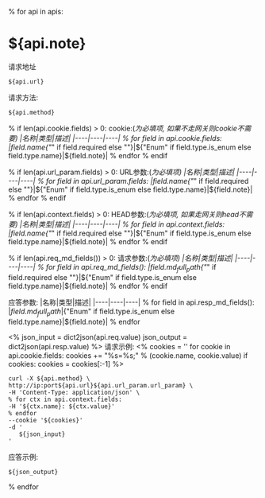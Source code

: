 % for api in apis:
# ${api.note}

请求地址
```
${api.url}
```

请求方法:
```
${api.method}
```

% if len(api.cookie.fields) > 0:
cookie:(*为必填项, 如果不走网关则cookie不需要)
|名称|类型|描述|
|----|----|----|
% for field in api.cookie.fields:
|${field.name}${"*" if field.required else ""}|${"Enum" if field.type.is_enum else field.type.name}|${field.note}|
% endfor
% endif

% if len(api.url_param.fields) > 0:
URL参数:(*为必填项)
|名称|类型|描述|
|----|----|----|
% for field in api.url_param.fields:
|${field.name}${"*" if field.required else ""}|${"Enum" if field.type.is_enum else field.type.name}|${field.note}|
% endfor
% endif

% if len(api.context.fields) > 0:
HEAD参数:(*为必填项, 如果走网关则head不需要)
|名称|类型|描述|
|----|----|----|
% for field in api.context.fields:
|${field.name}${"*" if field.required else ""}|${"Enum" if field.type.is_enum else field.type.name}|${field.note}|
% endfor
% endif


% if len(api.req_md_fields()) > 0:
请求参数:(*为必填项)
|名称|类型|描述|
|----|----|----|
% for field in api.req_md_fields():
|${field.md_full_path}${"*" if field.required else ""}|${"Enum" if field.type.is_enum else field.type.name}|${field.note}|
% endfor
% endif

应答参数:
|名称|类型|描述|
|----|----|----|
% for field in api.resp_md_fields():
|${field.md_full_path}|${"Enum" if field.type.is_enum else field.type.name}|${field.note}|
% endfor

<%
    json_input = dict2json(api.req.value)
    json_output = dict2json(api.resp.value)
%>
请求示例:
<% 
    cookies = ''
    for cookie in api.cookie.fields:
        cookies += "%s=%s;" % (cookie.name, cookie.value)
    if cookies:
        cookies = cookies[:-1]
%>
```
curl -X ${api.method} \
http://ip:port${api.url}${api.url_param.url_param} \
-H 'Content-Type: application/json' \
% for ctx in api.context.fields:
-H '${ctx.name}: ${ctx.value}'
% endfor
--cookie '${cookies}'
-d '
   ${json_input}
'
```

应答示例:
```
${json_output}
```

% endfor
